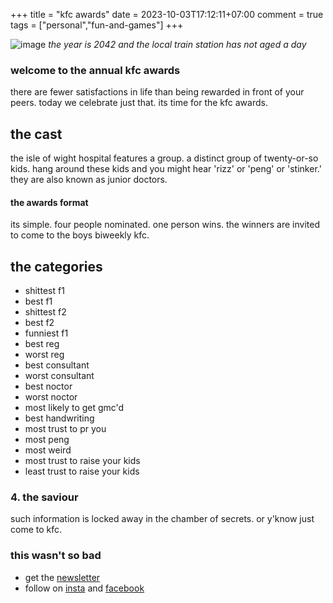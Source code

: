 +++
title = "kfc awards"
date = 2023-10-03T17:12:11+07:00
comment = true
tags = ["personal","fun-and-games"]
+++

![image](/images/20231003.jpg)
*the year is 2042 and the local train station has not aged a day*

### welcome to the annual kfc awards
there are fewer satisfactions in life than being rewarded in front of your peers. today we celebrate just that. its time for the kfc awards.

## the cast
the isle of wight hospital features a group. a distinct group of twenty-or-so kids. hang around these kids and you might hear 'rizz' or 'peng' or 'stinker.' they are also known as junior doctors.

#### the awards format
its simple. four people nominated. one person wins. the winners are invited to come to the boys biweekly kfc.

## the categories
- shittest f1
- best f1
- shittest f2
- best f2
- funniest f1
- best reg
- worst reg
- best consultant
- worst consultant
- best noctor
- worst noctor
- most likely to get gmc'd
- best handwriting
- most trust to pr you
- most peng
- most weird
- most trust to raise your kids
- least trust to raise your kids

### 4. the saviour
such information is locked away in the chamber of secrets. or y'know just come to kfc.

### this wasn't so bad
- get the [newsletter](https://doctorx.substack.com/)
- follow on [insta](https://www.instagram.com/doctorxdiary) and [facebook](https://www.facebook.com/DoctorXdiary/)